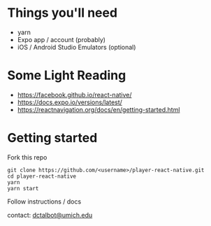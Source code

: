 # Things you'll need

- yarn
- Expo app / account (probably)
- iOS / Android Studio Emulators (optional)

# Some Light Reading

- https://facebook.github.io/react-native/
- https://docs.expo.io/versions/latest/
- https://reactnavigation.org/docs/en/getting-started.html

# Getting started

Fork this repo

    git clone https://github.com/<username>/player-react-native.git
    cd player-react-native
    yarn
    yarn start

Follow instructions / docs

contact: dctalbot@umich.edu

